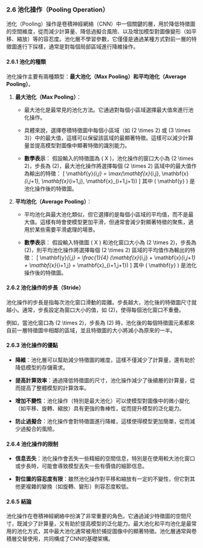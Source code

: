 ### 2.6 **池化操作（Pooling Operation）**

池化（Pooling）操作是卷積神經網絡（CNN）中一個關鍵的層，用於降低特徵圖的空間維度，從而減少計算量、降低過擬合風險、以及增加模型對圖像變形（如平移、縮放）等的容忍度。池化層不學習參數，它僅僅是通過某種方式對前一層的特徵圖進行下採樣，通常是對每個局部區域進行降維操作。

#### 2.6.1 **池化的種類**

池化操作主要有兩種類型：**最大池化（Max Pooling）**和**平均池化（Average Pooling）**。

1. **最大池化（Max Pooling）**：
   - 最大池化是最常見的池化方法。它通過對每個小區域選擇最大值來進行池化操作。
   - 具體來說，選擇卷積特徵圖中每個小區域（如 \(2 \times 2\) 或 \(3 \times 3\)）中的最大值，這樣可以保留該區域的最顯著特徵。這樣可以減少計算量並提高模型對圖像中顯著特徵的識別能力。
   
   - **數學表示**：
     假設輸入的特徵圖為 \( X \)，池化操作的窗口大小為 \(2 \times 2\)，步長為 \(2\)，最大池化操作將選擇每個 \(2 \times 2\) 區域中的最大值作為輸出的特徵：
     \[
     \mathbf{y}_{i,j} = \max(\mathbf{x}_{i,j}, \mathbf{x}_{i,j+1}, \mathbf{x}_{i+1,j}, \mathbf{x}_{i+1,j+1})
     \]
     其中 \( \mathbf{y} \) 是池化操作後的特徵圖。

2. **平均池化（Average Pooling）**：
   - 平均池化與最大池化類似，但它選擇的是每個小區域的平均值，而不是最大值。這樣有時會使模型更加平滑，但通常會減少對顯著特徵的聚焦，適用於某些需要平滑處理的場景。
   
   - **數學表示**：
     假設輸入特徵圖 \( X \) 和池化窗口大小為 \(2 \times 2\)，步長為 \(2\)，則平均池化操作將選擇每個 \(2 \times 2\) 區域的平均值作為輸出的特徵：
     \[
     \mathbf{y}_{i,j} = \frac{1}{4} (\mathbf{x}_{i,j} + \mathbf{x}_{i,j+1} + \mathbf{x}_{i+1,j} + \mathbf{x}_{i+1,j+1})
     \]
     其中 \( \mathbf{y} \) 是池化操作後的特徵圖。

#### 2.6.2 **池化操作的步長（Stride）**

池化操作的步長是指每次池化窗口滑動的距離。步長越大，池化後的特徵圖尺寸就越小。通常，步長設定為窗口大小的值，如 \(2\)，使得每個池化窗口不重疊。

例如，當池化窗口為 \(2 \times 2\)，步長為 \(2\) 時，池化後的每個特徵圖元素都來自前一層特徵圖中相鄰的區域，並且特徵圖的大小將減小為原來的一半。

#### 2.6.3 **池化操作的優點**

- **降維**：池化層可以幫助減少特徵圖的維度，這樣不僅減少了計算量，還有助於降低模型的存儲需求。
  
- **提高計算效率**：通過降低特徵圖的尺寸，池化操作減少了後續層的計算量，從而提高了整體模型的計算效率。

- **增加不變性**：池化操作（特別是最大池化）可以使模型對圖像中的微小變化（如平移、旋轉、縮放）具有更強的魯棒性，從而提升模型的泛化能力。

- **防止過擬合**：池化操作會對特徵圖進行降維，這樣使得模型更加簡單，從而減少過擬合的風險。

#### 2.6.4 **池化操作的限制**

- **信息丟失**：池化操作會丟失一些精細的空間信息，特別是在使用較大池化窗口或步長時，可能會導致模型丟失一些有價值的細節信息。

- **對位置的容忍度有限**：雖然池化操作對平移和縮放有一定的不變性，但它對其他更複雜的變換（如旋轉、變形）則容忍度較低。

#### 2.6.5 **結論**

池化操作在卷積神經網絡中扮演了非常重要的角色。它通過減少特徵圖的空間尺寸，既減少了計算量，又有助於提高模型的泛化能力。最大池化和平均池化是最常用的池化方式，其中最大池化通常被用於捕捉圖像中的顯著特徵。池化層通常與卷積層交替使用，共同構成了CNN的基礎架構。